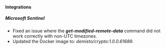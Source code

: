 
#### Integrations

##### Microsoft Sentinel

- Fixed an issue where the ***get-modified-remote-data*** command did not work correctly with non-UTC timezones.
- Updated the Docker image to: *demisto/crypto:1.0.0.61689*.
